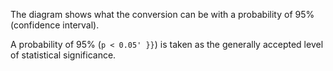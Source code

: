The diagram shows what the conversion can be with a probability of 95%
(confidence interval).

A probability of 95% (<code>p < 0.05' }}</code>) is taken as the generally accepted level of statistical significance.
